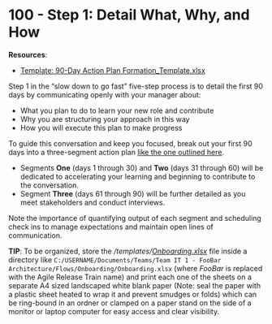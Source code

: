 # 100 - Step 1: Detail What, Why, and How

**Resources**:
- [Template: 90-Day Action Plan Formation_Template.xlsx](../../../templates/90-Day%20Action%20Plan%20Formation_Template.xlsx)

Step 1 in the “slow down to go fast” five-step process is to detail the first 90 days by communicating openly with your manager about:

- What you plan to do to learn your new role and contribute
- Why you are structuring your approach in this way
- How you will execute this plan to make progress

To guide this conversation and keep you focused, break out your first 90 days into a three-segment action plan [like the one outlined here](https://www.alumni.hbs.edu/alumni/Documents/careers/90-Day%20Action%20Plan%20Formation_Template.xlsx). 
- Segments **One** (days 1 through 30) and **Two** (days 31 through 60) will be dedicated to accelerating your learning and beginning to contribute to the conversation.
- Segment **Three** (days 61 through 90) will be further detailed as you meet stakeholders and conduct interviews.

Note the importance of quantifying output of each segment and scheduling check ins to manage expectations and maintain open lines of communication.

**TIP**:
To be organized, store the */templates/[Onboarding.xlsx](../../../templates/Onboarding.xlsx)* file inside a directory like ```C:/USERNAME/Documents/Teams/Team IT 1 - FooBar Architecture/Flows/Onboarding/Onboarding.xlsx``` (where *FooBar* is replaced with the Agile Release Train name) and print each one of the sheets on a separate A4 sized landscaped white blank paper (Note: seal the paper with a plastic sheet heated to wrap it and prevent smudges or folds) which can be ring-bound in an ordner or clamped on a paper stand on the side of a monitor or laptop computer for easy access and clear visibility.
